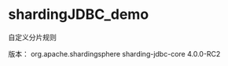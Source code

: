 # shardingJDBC_demo
自定义分片规则

版本：
		<!-- sharding-jdbc -->
		<!-- https://mvnrepository.com/artifact/org.apache.shardingsphere/sharding-jdbc-core -->
		<dependency>
			<groupId>org.apache.shardingsphere</groupId>
			<artifactId>sharding-jdbc-core</artifactId>
			<version>4.0.0-RC2</version>
		</dependency>
